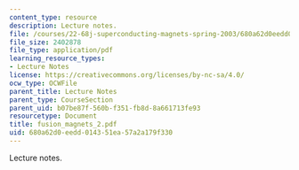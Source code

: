 ```yaml
---
content_type: resource
description: Lecture notes.
file: /courses/22-68j-superconducting-magnets-spring-2003/680a62d0eedd014351ea57a2a179f330_fusion_magnets_2.pdf
file_size: 2402878
file_type: application/pdf
learning_resource_types:
- Lecture Notes
license: https://creativecommons.org/licenses/by-nc-sa/4.0/
ocw_type: OCWFile
parent_title: Lecture Notes
parent_type: CourseSection
parent_uid: b07be87f-560b-f351-fb8d-8a661713fe93
resourcetype: Document
title: fusion_magnets_2.pdf
uid: 680a62d0-eedd-0143-51ea-57a2a179f330
---
```

Lecture notes.